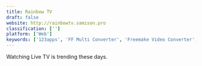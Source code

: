 ```yaml
---
title: Rainbow TV
draft: false 
website: http://rainbowtv.samison.pro
classification: ['']
platform: ['Web']
keywords: ['123apps', 'FF Multi Converter', 'Freemake Video Converter', 'JagoBD', 'Keepvid Works', 'Online video converter', 'Video-dl']
---
```

Watching Live TV is trending these days.